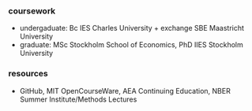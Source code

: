  ### coursework
 - undergaduate: Bc IES Charles University + exchange SBE Maastricht University 
 - graduate: MSc Stockholm School of Economics, PhD IIES Stockholm University
 ### resources
 - GitHub, MIT OpenCourseWare, AEA Continuing Education, NBER Summer Institute/Methods Lectures
